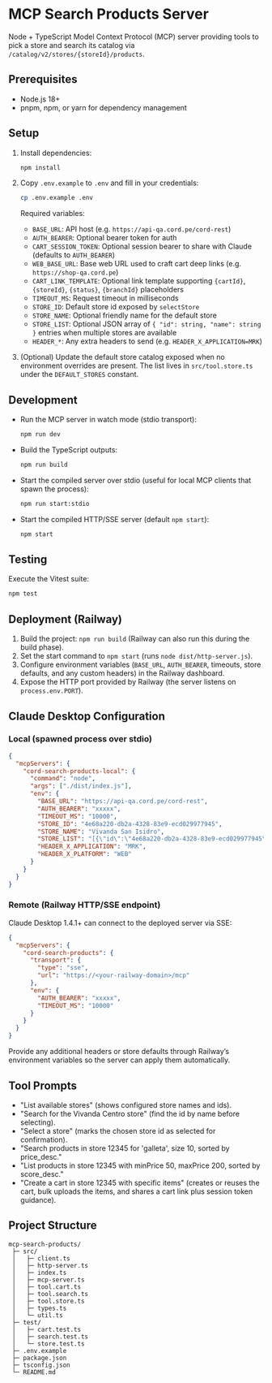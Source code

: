 # MCP Search Products Server

Node + TypeScript Model Context Protocol (MCP) server providing tools to pick a store and search its catalog via `/catalog/v2/stores/{storeId}/products`.

## Prerequisites
- Node.js 18+
- pnpm, npm, or yarn for dependency management

## Setup
1. Install dependencies:
   ```sh
   npm install
   ```
2. Copy `.env.example` to `.env` and fill in your credentials:
   ```sh
   cp .env.example .env
   ```
   Required variables:
   - `BASE_URL`: API host (e.g. `https://api-qa.cord.pe/cord-rest`)
   - `AUTH_BEARER`: Optional bearer token for auth
   - `CART_SESSION_TOKEN`: Optional session bearer to share with Claude (defaults to `AUTH_BEARER`)
   - `WEB_BASE_URL`: Base web URL used to craft cart deep links (e.g. `https://shop-qa.cord.pe`)
   - `CART_LINK_TEMPLATE`: Optional link template supporting `{cartId}`, `{storeId}`, `{status}`, `{branchId}` placeholders
   - `TIMEOUT_MS`: Request timeout in milliseconds
   - `STORE_ID`: Default store id exposed by `selectStore`
   - `STORE_NAME`: Optional friendly name for the default store
   - `STORE_LIST`: Optional JSON array of `{ "id": string, "name": string }` entries when multiple stores are available
   - `HEADER_*`: Any extra headers to send (e.g. `HEADER_X_APPLICATION=MRK`)

3. (Optional) Update the default store catalog exposed when no environment overrides are present. The list lives in
   `src/tool.store.ts` under the `DEFAULT_STORES` constant.

## Development
- Run the MCP server in watch mode (stdio transport):
  ```sh
  npm run dev
  ```
- Build the TypeScript outputs:
  ```sh
  npm run build
  ```
- Start the compiled server over stdio (useful for local MCP clients that spawn the process):
  ```sh
  npm run start:stdio
  ```
- Start the compiled HTTP/SSE server (default `npm start`):
  ```sh
  npm start
  ```

## Testing
Execute the Vitest suite:
```sh
npm test
```

## Deployment (Railway)
1. Build the project: `npm run build` (Railway can also run this during the build phase).
2. Set the start command to `npm start` (runs `node dist/http-server.js`).
3. Configure environment variables (`BASE_URL`, `AUTH_BEARER`, timeouts, store defaults, and any custom headers) in the Railway dashboard.
4. Expose the HTTP port provided by Railway (the server listens on `process.env.PORT`).

## Claude Desktop Configuration
### Local (spawned process over stdio)
```json
{
  "mcpServers": {
    "cord-search-products-local": {
      "command": "node",
      "args": ["./dist/index.js"],
      "env": {
        "BASE_URL": "https://api-qa.cord.pe/cord-rest",
        "AUTH_BEARER": "xxxxx",
        "TIMEOUT_MS": "10000",
        "STORE_ID": "4e68a220-db2a-4328-83e9-ecd029977945",
        "STORE_NAME": "Vivanda San Isidro",
        "STORE_LIST": "[{\"id\":\"4e68a220-db2a-4328-83e9-ecd029977945\",\"name\":\"Vivanda San Isidro\"}]",
        "HEADER_X_APPLICATION": "MRK",
        "HEADER_X_PLATFORM": "WEB"
      }
    }
  }
}
```

### Remote (Railway HTTP/SSE endpoint)
Claude Desktop 1.4.1+ can connect to the deployed server via SSE:
```json
{
  "mcpServers": {
    "cord-search-products": {
      "transport": {
        "type": "sse",
        "url": "https://<your-railway-domain>/mcp"
      },
      "env": {
        "AUTH_BEARER": "xxxxx",
        "TIMEOUT_MS": "10000"
      }
    }
  }
}
```
Provide any additional headers or store defaults through Railway’s environment variables so the server can apply them automatically.

## Tool Prompts
- "List available stores" (shows configured store names and ids).
- "Search for the Vivanda Centro store" (find the id by name before selecting).
- "Select a store" (marks the chosen store id as selected for confirmation).
- "Search products in store 12345 for 'galleta', size 10, sorted by price_desc."
- "List products in store 12345 with minPrice 50, maxPrice 200, sorted by score_desc."
- "Create a cart in store 12345 with specific items" (creates or reuses the cart, bulk uploads the items, and shares a cart link plus session token guidance).

## Project Structure
```
mcp-search-products/
 ├─ src/
 │   ├─ client.ts
 │   ├─ http-server.ts
 │   ├─ index.ts
 │   ├─ mcp-server.ts
 │   ├─ tool.cart.ts
 │   ├─ tool.search.ts
 │   ├─ tool.store.ts
 │   ├─ types.ts
 │   └─ util.ts
 ├─ test/
 │   ├─ cart.test.ts
 │   ├─ search.test.ts
 │   └─ store.test.ts
 ├─ .env.example
 ├─ package.json
 ├─ tsconfig.json
 └─ README.md
```
